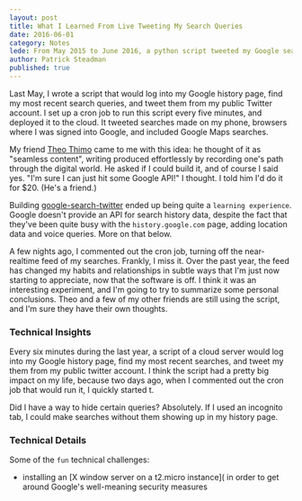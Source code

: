 ```yaml
---
layout: post
title: What I Learned From Live Tweeting My Search Queries
date: 2016-06-01
category: Notes
lede: From May 2015 to June 2016, a python script tweeted my Google searches in real time.  Here's what I learned.
author: Patrick Steadman
published: true
---
```


Last May, I wrote a script that would log into my Google history page, find my
most recent search queries, and tweet them from my public Twitter account.  I
set up a cron job to run this script every five minutes, and deployed it to the
cloud.  It tweeted searches made on my phone, browsers where I was signed into
Google, and included Google Maps searches.

My friend [Theo Thimo](https://twitter.com/theoooeooo) came to me with this
idea: he thought of it as "seamless content", writing produced effortlessly by
recording one's path through the digital world.  He asked if I could build it,
and of course I said yes.  "I'm sure I can just hit some Google API!" I thought.
I told him I'd do it for $20.  (He's a friend.)

Building
[google-search-twitter](https://github.com/ptsteadman/google-search-history)
ended up being quite a `learning experience`.  Google doesn't provide an API for
search history data, despite the fact that they've been quite busy with the
`history.google.com` page, adding location data and voice queries.  More on that
below.

A few nights ago, I commented out the cron job, turning off the near-realtime
feed of my searches.  Frankly, I miss it.  Over the past year, the feed has
changed my habits and relationships in subtle ways that I'm just now starting to
appreciate, now that the software is off.  I think it was an interesting
experiment, and I'm going to try to summarize some personal conclusions.  Theo
and a few of my other friends are still using the script, and I'm sure they have
their own thoughts.

### Technical Insights
Every six minutes during the last year, a script of a cloud server would log
into my Google history page, find my most recent searches, and tweet my them
from my public twitter account.   I think the script had a pretty big impact
on my life, because two days ago, when I commented out the cron job that would
run it, I quickly started t. 

Did I have a way to hide certain queries?  Absolutely.  If I used an incognito
tab, I could make searches without them showing up in my history page.

### Technical Details
Some of the `fun` technical
challenges:

- installing an [X window server on a t2.micro instance]( in order to get around
  Google's well-meaning security measures
